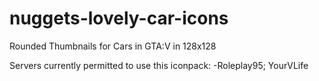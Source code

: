 # nuggets-lovely-car-icons
Rounded Thumbnails for Cars in GTA:V in 128x128

Servers currently permitted to use this iconpack:
-Roleplay95; YourVLife
